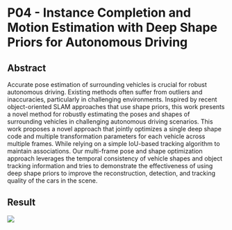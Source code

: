 # P04 - Instance Completion and Motion Estimation with Deep Shape Priors for Autonomous Driving


## Abstract
Accurate pose estimation of surrounding vehicles is crucial for robust autonomous driving. Existing methods often suffer from outliers and inaccuracies, particularly in challenging environments. Inspired by recent object-oriented SLAM approaches that use shape priors, this work presents a novel method for robustly estimating the poses and shapes of surrounding vehicles in challenging autonomous driving scenarios. This work proposes a novel approach that jointly optimizes a single deep shape code and multiple transformation parameters for each vehicle across multiple frames. While relying on a simple IoU-based tracking algorithm to maintain associations. Our multi-frame pose and shape optimization approach leverages the temporal consistency of vehicle shapes and object tracking information and tries to demonstrate the effectiveness of using deep shape priors to improve the reconstruction, detection, and tracking quality of the cars in the scene.

## Result

![](https://github.com/ohmohmpr/P04_Instance-Completion-and-Motion-Estimation-with-Deep-Shape-Priors-for-Autonomous-Driving/blob/main/img/blue_car_in_a_scene.gif)
